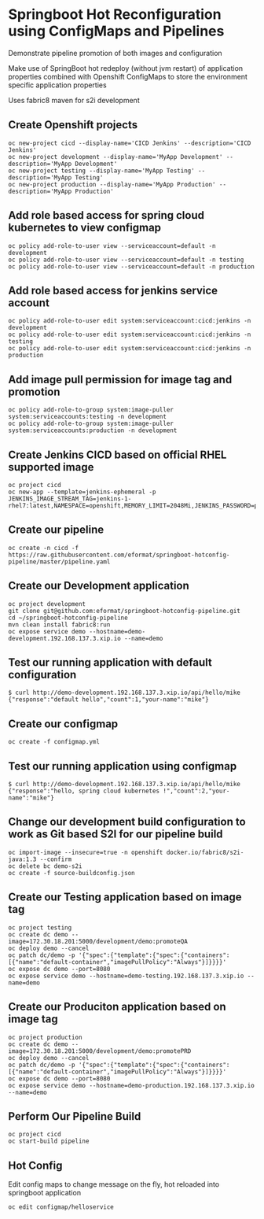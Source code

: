 # Springboot Hot Reconfiguration using ConfigMaps and Pipelines

Demonstrate pipeline promotion of both images and configuration

Make use of SpringBoot hot redeploy (without jvm restart) of application properties
combined with Openshift ConfigMaps to store the environment specific application properties

Uses fabric8 maven for s2i development

## Create Openshift projects
```
oc new-project cicd --display-name='CICD Jenkins' --description='CICD Jenkins'
oc new-project development --display-name='MyApp Development' --description='MyApp Development'
oc new-project testing --display-name='MyApp Testing' --description='MyApp Testing'
oc new-project production --display-name='MyApp Production' --description='MyApp Production'
```

## Add role based access for spring cloud kubernetes to view configmap
```
oc policy add-role-to-user view --serviceaccount=default -n development
oc policy add-role-to-user view --serviceaccount=default -n testing
oc policy add-role-to-user view --serviceaccount=default -n production
```

## Add role based access for jenkins service account
```
oc policy add-role-to-user edit system:serviceaccount:cicd:jenkins -n development
oc policy add-role-to-user edit system:serviceaccount:cicd:jenkins -n testing
oc policy add-role-to-user edit system:serviceaccount:cicd:jenkins -n production
```

## Add image pull permission for image tag and promotion
```
oc policy add-role-to-group system:image-puller system:serviceaccounts:testing -n development
oc policy add-role-to-group system:image-puller system:serviceaccounts:production -n development
```

## Create Jenkins CICD based on official RHEL supported image
```
oc project cicd
oc new-app --template=jenkins-ephemeral -p JENKINS_IMAGE_STREAM_TAG=jenkins-1-rhel7:latest,NAMESPACE=openshift,MEMORY_LIMIT=2048Mi,JENKINS_PASSWORD=password
```

## Create our pipeline
```
oc create -n cicd -f https://raw.githubusercontent.com/eformat/springboot-hotconfig-pipeline/master/pipeline.yaml
```

## Create our Development application
```
oc project development
git clone git@github.com:eformat/springboot-hotconfig-pipeline.git
cd ~/springboot-hotconfig-pipeline
mvn clean install fabric8:run
oc expose service demo --hostname=demo-development.192.168.137.3.xip.io --name=demo
```

## Test our running application with default configuration
```
$ curl http://demo-development.192.168.137.3.xip.io/api/hello/mike
{"response":"default hello","count":1,"your-name":"mike"}
```

## Create our configmap
```
oc create -f configmap.yml
```

## Test our running application using configmap
```
$ curl http://demo-development.192.168.137.3.xip.io/api/hello/mike
{"response":"hello, spring cloud kubernetes !","count":2,"your-name":"mike"}
```

## Change our development build configuration to work as Git based S2I for our pipeline build
```
oc import-image --insecure=true -n openshift docker.io/fabric8/s2i-java:1.3 --confirm
oc delete bc demo-s2i
oc create -f source-buildconfig.json
```

## Create our Testing application based on image tag
```
oc project testing
oc create dc demo --image=172.30.18.201:5000/development/demo:promoteQA
oc deploy demo --cancel
oc patch dc/demo -p '{"spec":{"template":{"spec":{"containers":[{"name":"default-container","imagePullPolicy":"Always"}]}}}}'
oc expose dc demo --port=8080
oc expose service demo --hostname=demo-testing.192.168.137.3.xip.io --name=demo
```

## Create our Produciton application based on image tag
```
oc project production
oc create dc demo --image=172.30.18.201:5000/development/demo:promotePRD
oc deploy demo --cancel
oc patch dc/demo -p '{"spec":{"template":{"spec":{"containers":[{"name":"default-container","imagePullPolicy":"Always"}]}}}}'
oc expose dc demo --port=8080
oc expose service demo --hostname=demo-production.192.168.137.3.xip.io --name=demo
```

## Perform Our Pipeline Build
```
oc project cicd
oc start-build pipeline
```

## Hot Config
Edit config maps to change message on the fly, hot reloaded into springboot application

```
oc edit configmap/helloservice
```